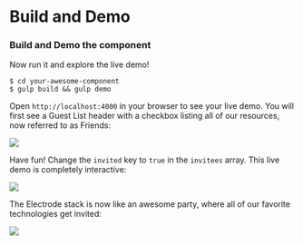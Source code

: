 # Build and Demo

### Build and Demo the component

Now run it and explore the live demo!

```
$ cd your-awesome-component
$ gulp build && gulp demo
```

Open `http://localhost:4000` in your browser to see your live demo. You will first see a Guest List header with a checkbox listing all of our resources, now referred to as Friends:

![](http://www.electrode.io/img/component-party-false.png)

Have fun! Change the `invited`  key to `true` in the `invitees` array. This live demo is completely interactive:

![](http://www.electrode.io/img/component-demo.png)

The Electrode stack is now like an awesome party, where all of our favorite technologies get invited:

![](http://www.electrode.io/img/component-party-true.png)

